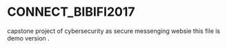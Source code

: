 # CONNECT_BIBIFI2017
capstone project of cybersecurity as secure messenging websie 
this file is demo version .
